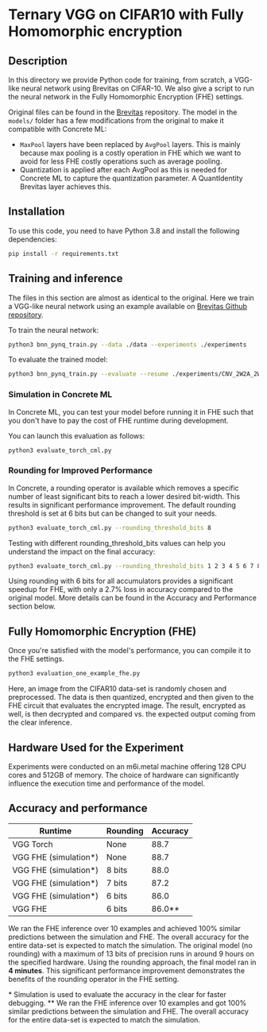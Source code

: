 # Ternary VGG on CIFAR10 with Fully Homomorphic encryption

## Description

In this directory we provide Python code for training, from scratch, a VGG-like neural network using Brevitas on CIFAR-10. We also give a script to run the neural network in the Fully Homomorphic Encryption (FHE) settings.

Original files can be found in the [Brevitas](https://github.com/Xilinx/brevitas/) repository. The model in the `models/` folder has a few modifications from the original to make it compatible with Concrete ML:

- `MaxPool` layers have been replaced by `AvgPool` layers. This is mainly because max pooling is a costly operation in FHE which we want to avoid for less FHE costly operations such as average pooling.
- Quantization is applied after each AvgPool as this is needed for Concrete ML to capture the quantization parameter. A QuantIdentity Brevitas layer achieves this.

## Installation

To use this code, you need to have Python 3.8 and install the following dependencies:

<!--pytest-codeblocks:skip-->

```bash
pip install -r requirements.txt
```

## Training and inference

The files in this section are almost as identical to the original. Here we train a VGG-like neural network using an example available on [Brevitas Github repository](https://github.com/Xilinx/brevitas/blob/8c3d9de0113528cf6693c6474a13d802a66682c6/src/brevitas_examples/bnn_pynq/).

To train the neural network:

<!--pytest-codeblocks:skip-->

```bash
python3 bnn_pynq_train.py --data ./data --experiments ./experiments
```

To evaluate the trained model:

<!--pytest-codeblocks:skip-->

```bash
python3 bnn_pynq_train.py --evaluate --resume ./experiments/CNV_2W2A_2W2A_20221114_131345/checkpoints/best.tar
```

### Simulation in Concrete ML

In Concrete ML, you can test your model before running it in FHE such that you don't have to pay the cost of FHE runtime during development.

You can launch this evaluation as follows:

<!--pytest-codeblocks:skip-->

```bash
python3 evaluate_torch_cml.py
```

### Rounding for Improved Performance

In Concrete, a rounding operator is available which removes a specific number of least significant bits to reach a lower desired bit-width. This results in significant performance improvement. The default rounding threshold is set at 6 bits but can be changed to suit your needs.

<!--pytest-codeblocks:skip-->

```bash
python3 evaluate_torch_cml.py --rounding_threshold_bits 8
```

Testing with different rounding_threshold_bits values can help you understand the impact on the final accuracy:

<!--pytest-codeblocks:skip-->

```bash
python3 evaluate_torch_cml.py --rounding_threshold_bits 1 2 3 4 5 6 7 8
```

Using rounding with 6 bits for all accumulators provides a significant speedup for FHE, with only a 2.7% loss in accuracy compared to the original model. More details can be found in the Accuracy and Performance section below.

## Fully Homomorphic Encryption (FHE)

Once you're satisfied with the model's performance, you can compile it to the FHE settings.

<!--pytest-codeblocks:skip-->

```bash
python3 evaluation_one_example_fhe.py
```

Here, an image from the CIFAR10 data-set is randomly chosen and preprocessed. The data is then quantized, encrypted and then given to the FHE circuit that evaluates the encrypted image. The result, encrypted as well, is then decrypted and compared vs. the expected output coming from the clear inference.

## Hardware Used for the Experiment

Experiments were conducted on an m6i.metal machine offering 128 CPU cores and 512GB of memory. The choice of hardware can significantly influence the execution time and performance of the model.

## Accuracy and performance

| Runtime                | Rounding | Accuracy |
| ---------------------- | -------- | -------- |
| VGG Torch              | None     | 88.7     |
| VGG FHE (simulation\*) | None     | 88.7     |
| VGG FHE (simulation\*) | 8 bits   | 88.0     |
| VGG FHE (simulation\*) | 7 bits   | 87.2     |
| VGG FHE (simulation\*) | 6 bits   | 86.0     |
| VGG FHE                | 6 bits   | 86.0\*\* |

We ran the FHE inference over 10 examples and achieved 100% similar predictions between the simulation and FHE. The overall accuracy for the entire data-set is expected to match the simulation. The original model (no rounding) with a maximum of 13 bits of precision runs in around 9 hours on the specified hardware. Using the rounding approach, the final model ran in **4 minutes**. This significant performance improvement demonstrates the benefits of the rounding operator in the FHE setting.

\* Simulation is used to evaluate the accuracy in the clear for faster debugging.
\*\* We ran the FHE inference over 10 examples and got 100% similar predictions between the simulation and FHE. The overall accuracy for the entire data-set is expected to match the simulation.
